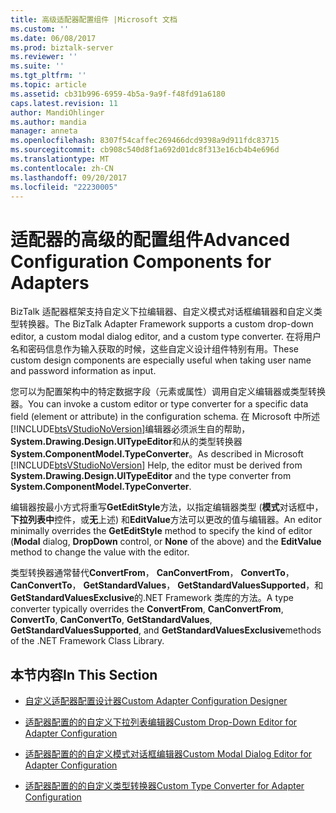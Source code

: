 ```yaml
---
title: 高级适配器配置组件 |Microsoft 文档
ms.custom: ''
ms.date: 06/08/2017
ms.prod: biztalk-server
ms.reviewer: ''
ms.suite: ''
ms.tgt_pltfrm: ''
ms.topic: article
ms.assetid: cb31b996-6959-4b5a-9a9f-f48fd91a6180
caps.latest.revision: 11
author: MandiOhlinger
ms.author: mandia
manager: anneta
ms.openlocfilehash: 8307f54caffec269466dcd9398a9d911fdc83715
ms.sourcegitcommit: cb908c540d8f1a692d01dc8f313e16cb4b4e696d
ms.translationtype: MT
ms.contentlocale: zh-CN
ms.lasthandoff: 09/20/2017
ms.locfileid: "22230005"
---
```

# <a name="advanced-configuration-components-for-adapters"></a><span data-ttu-id="cfda0-102">适配器的高级的配置组件</span><span class="sxs-lookup"><span data-stu-id="cfda0-102">Advanced Configuration Components for Adapters</span></span>
<span data-ttu-id="cfda0-103">BizTalk 适配器框架支持自定义下拉编辑器、自定义模式对话框编辑器和自定义类型转换器。</span><span class="sxs-lookup"><span data-stu-id="cfda0-103">The BizTalk Adapter Framework supports a custom drop-down editor, a custom modal dialog editor, and a custom type converter.</span></span> <span data-ttu-id="cfda0-104">在将用户名和密码信息作为输入获取的时候，这些自定义设计组件特别有用。</span><span class="sxs-lookup"><span data-stu-id="cfda0-104">These custom design components are especially useful when taking user name and password information as input.</span></span>  
  
 <span data-ttu-id="cfda0-105">您可以为配置架构中的特定数据字段（元素或属性）调用自定义编辑器或类型转换器。</span><span class="sxs-lookup"><span data-stu-id="cfda0-105">You can invoke a custom editor or type converter for a specific data field (element or attribute) in the configuration schema.</span></span> <span data-ttu-id="cfda0-106">在 Microsoft 中所述[!INCLUDE[btsVStudioNoVersion](../includes/btsvstudionoversion-md.md)]编辑器必须派生自的帮助， **System.Drawing.Design.UITypeEditor**和从的类型转换器**System.ComponentModel.TypeConverter**。</span><span class="sxs-lookup"><span data-stu-id="cfda0-106">As described in Microsoft [!INCLUDE[btsVStudioNoVersion](../includes/btsvstudionoversion-md.md)] Help, the editor must be derived from **System.Drawing.Design.UITypeEditor** and the type converter from **System.ComponentModel.TypeConverter**.</span></span>  
  
 <span data-ttu-id="cfda0-107">编辑器按最小方式将重写**GetEditStyle**方法，以指定编辑器类型 (**模式**对话框中，**下拉列表中**控件，或**无**上述) 和**EditValue**方法可以更改的值与编辑器。</span><span class="sxs-lookup"><span data-stu-id="cfda0-107">An editor minimally overrides the **GetEditStyle** method to specify the kind of editor (**Modal** dialog, **DropDown** control, or **None** of the above) and the **EditValue** method to change the value with the editor.</span></span>  
  
 <span data-ttu-id="cfda0-108">类型转换器通常替代**ConvertFrom**， **CanConvertFrom**， **ConvertTo**， **CanConvertTo**， **GetStandardValues**， **GetStandardValuesSupported**，和**GetStandardValuesExclusive**的.NET Framework 类库的方法。</span><span class="sxs-lookup"><span data-stu-id="cfda0-108">A type converter typically overrides the **ConvertFrom**, **CanConvertFrom**, **ConvertTo**, **CanConvertTo**, **GetStandardValues**, **GetStandardValuesSupported**, and **GetStandardValuesExclusive**methods of the .NET Framework Class Library.</span></span>  
  
## <a name="in-this-section"></a><span data-ttu-id="cfda0-109">本节内容</span><span class="sxs-lookup"><span data-stu-id="cfda0-109">In This Section</span></span>  
  
-   [<span data-ttu-id="cfda0-110">自定义适配器配置设计器</span><span class="sxs-lookup"><span data-stu-id="cfda0-110">Custom Adapter Configuration Designer</span></span>](../core/custom-adapter-configuration-designer.md)  
  
-   [<span data-ttu-id="cfda0-111">适配器配置的的自定义下拉列表编辑器</span><span class="sxs-lookup"><span data-stu-id="cfda0-111">Custom Drop-Down Editor for Adapter Configuration</span></span>](../core/custom-drop-down-editor-for-adapter-configuration.md)  
  
-   [<span data-ttu-id="cfda0-112">适配器配置的的自定义模式对话框编辑器</span><span class="sxs-lookup"><span data-stu-id="cfda0-112">Custom Modal Dialog Editor for Adapter Configuration</span></span>](../core/custom-modal-dialog-editor-for-adapter-configuration.md)  
  
-   [<span data-ttu-id="cfda0-113">适配器配置的的自定义类型转换器</span><span class="sxs-lookup"><span data-stu-id="cfda0-113">Custom Type Converter for Adapter Configuration</span></span>](../core/custom-type-converter-for-adapter-configuration.md)